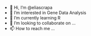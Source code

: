 - 👋 Hi, I’m @eliascrapa
- 👀 I’m interested in Gene Data Analysis
- 🌱 I’m currently learning R
- 💞️ I’m looking to collaborate on ...
- 📫 How to reach me ...

<!---
eliascrapa/eliascrapa is a ✨ special ✨ repository because its `README.md` (this file) appears on your GitHub profile.
You can click the Preview link to take a look at your changes.
--->
